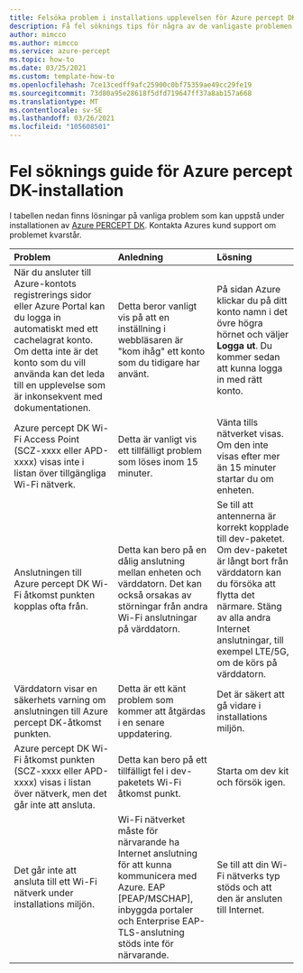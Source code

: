```yaml
---
title: Felsöka problem i installations upplevelsen för Azure percept DK
description: Få fel söknings tips för några av de vanligaste problemen som påträffas under installations upplevelsen
author: mimcco
ms.author: mimcco
ms.service: azure-percept
ms.topic: how-to
ms.date: 03/25/2021
ms.custom: template-how-to
ms.openlocfilehash: 7ce13cedff9afc25900c0bf75359ae49cc29fe19
ms.sourcegitcommit: 73d80a95e28618f5dfd719647ff37a8ab157a668
ms.translationtype: MT
ms.contentlocale: sv-SE
ms.lasthandoff: 03/26/2021
ms.locfileid: "105608501"
---
```

# <a name="azure-percept-dk-setup-experience-troubleshooting-guide"></a>Fel söknings guide för Azure percept DK-installation

I tabellen nedan finns lösningar på vanliga problem som kan uppstå under installationen av [Azure PERCEPT DK](./quickstart-percept-dk-set-up.md). Kontakta Azures kund support om problemet kvarstår.

|Problem|Anledning|Lösning|
|:-----|:------|:----------|
|När du ansluter till Azure-kontots registrerings sidor eller Azure Portal kan du logga in automatiskt med ett cachelagrat konto. Om detta inte är det konto som du vill använda kan det leda till en upplevelse som är inkonsekvent med dokumentationen.|Detta beror vanligt vis på att en inställning i webbläsaren är "kom ihåg" ett konto som du tidigare har använt.|På sidan Azure klickar du på ditt konto namn i det övre högra hörnet och väljer **Logga ut**. Du kommer sedan att kunna logga in med rätt konto.|
|Azure percept DK Wi-Fi Access Point (SCZ-xxxx eller APD-xxxx) visas inte i listan över tillgängliga Wi-Fi nätverk.|Detta är vanligt vis ett tillfälligt problem som löses inom 15 minuter.|Vänta tills nätverket visas. Om den inte visas efter mer än 15 minuter startar du om enheten.|
|Anslutningen till Azure percept DK Wi-Fi åtkomst punkten kopplas ofta från.|Detta kan bero på en dålig anslutning mellan enheten och värddatorn. Det kan också orsakas av störningar från andra Wi-Fi anslutningar på värddatorn.|Se till att antennerna är korrekt kopplade till dev-paketet. Om dev-paketet är långt bort från värddatorn kan du försöka att flytta det närmare. Stäng av alla andra Internet anslutningar, till exempel LTE/5G, om de körs på värddatorn.|
|Värddatorn visar en säkerhets varning om anslutningen till Azure percept DK-åtkomst punkten.|Detta är ett känt problem som kommer att åtgärdas i en senare uppdatering.|Det är säkert att gå vidare i installations miljön.|
|Azure percept DK Wi-Fi åtkomst punkten (SCZ-xxxx eller APD-xxxx) visas i listan över nätverk, men det går inte att ansluta.|Detta kan bero på ett tillfälligt fel i dev-paketets Wi-Fi åtkomst punkt.|Starta om dev kit och försök igen.|
|Det går inte att ansluta till ett Wi-Fi nätverk under installations miljön.|Wi-Fi nätverket måste för närvarande ha Internet anslutning för att kunna kommunicera med Azure. EAP [PEAP/MSCHAP], inbyggda portaler och Enterprise EAP-TLS-anslutning stöds inte för närvarande.|Se till att din Wi-Fi nätverks typ stöds och att den är ansluten till Internet.|